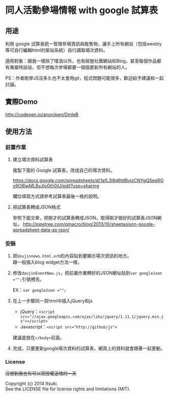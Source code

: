 
# 同人活動參場情報 with google 試算表

## 用途

利用 google 試算表統一管理參場資訊與販售物，讓手上所有網站（包括weebly等可自行編輯html的架站系統）自行讀取場次資料。

適用對象：跟我一樣除了噗浪以外，也有經營社團網站和Blog，甚至每個作品都有專屬特設站，但不想每次參場都要一個個更新所有網站的人。

PS：作者剛學JS沒多久也不太會用git，程式問題可能很多，歡迎給予建議和一起討論。

## 實際Demo

<http://codepen.io/anon/pen/DmleB>

## 使用方法

### 前置作業

1. 建立場次資料試算表

	複製下面的 Google 試算表，改成自己的場次資料。 

	<https://docs.google.com/spreadsheets/d/1afL3l8d6tdBvjzCNYgQSeqRGy6O8lwML8yJloGth0jU/edit?usp=sharing>

	欄位填寫方式請參考試算表最後一格的說明。

2. 把試算表轉成JSON格式
	
	參照下面文章，把剛才的試算表轉成JSON，取得剛才做好的試算表JSON網址。
	<http://pipetree.com/qmacro/blog/2013/10/sheetasjson-google-spreadsheet-data-as-json/>
	

### 安裝

1. 把`doujinnews.html.erb`的內容貼到要顯示場次資訊的地方。  
	跟一般插入blog widget方法一樣。

2. 修改`doujinEventNew.js`，把前置作業轉好的JSON網址貼到`var googleJson ="";`引號裡去。

	EX：`var googleJson ="";`

3. 在上一步驟同一頁html中插入jQuery和js  
	* jQuery：`<script src="//ajax.googleapis.com/ajax/libs/jquery/1.11.1/jquery.min.js"></script>`
	* Javascript：`<script src="http://github/js">`

	建議是放在`</body>`前面。

4. 完成，只要更新google場次資料的試算表，網頁上的資料就會跟著一起更動。

### License

<del>沒想到我也有可以寫授權這塊的一天</del>

Copyright (c) 2014 Itsuki.  
See the LICENSE file for license rights and limitations (MIT).
